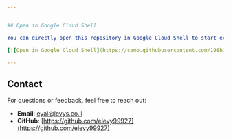 ```yaml
---


## Open in Google Cloud Shell

You can directly open this repository in Google Cloud Shell to start exploring the examples:

[![Open in Google Cloud Shell](https://camo.githubusercontent.com/198b1d237c4023111c3f163552130daf552a0a684ea7a8ed1adc98c9b7f59659/68747470733a2f2f677374617469632e636f6d2f636c6f75647373682f696d616765732f6f70656e2d62746e2e737667)](https://shell.cloud.google.com/cloudshell/editor?cloudshell_git_repo=https://github.com/elevy99927/Jenkins-k8s)

---
```


## Contact

For questions or feedback, feel free to reach out:

- **Email**: eyal@levys.co.il
- **GitHub**: [https://github.com/elevy99927](https://github.com/elevy99927)


[def]: https://shell.cloud.google.com/cloudshell/editor?cloudshell_git_repo=https://github.com/elevy99927/Jenkins-k8s